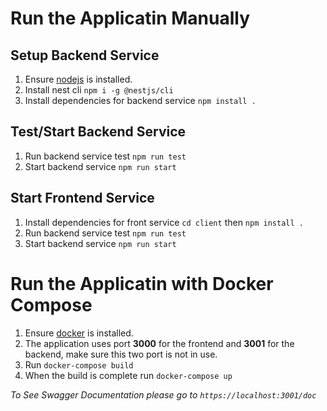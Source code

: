 # Run the Applicatin Manually

## Setup Backend Service
1. Ensure [nodejs](https://nodejs.org/en/download/) is installed.
1. Install nest cli `npm i -g @nestjs/cli` 
1. Install dependencies for backend service `npm install .`

## Test/Start Backend Service
1. Run backend service test `npm run test`
1. Start backend service `npm run start`

## Start Frontend Service
1. Install dependencies for front service `cd client` then `npm install .`
1. Run backend service test `npm run test`
1. Start backend service `npm run start`

# Run the Applicatin with Docker Compose

1. Ensure [docker](https://docs.docker.com/desktop/mac/install/) is installed.
1. The application uses port **3000** for the frontend and **3001** for the backend, make sure this two port is not in use.
1. Run `docker-compose build`
1. When the build is complete run `docker-compose up`

*To See Swagger Documentation please go to `https://localhost:3001/doc`*
